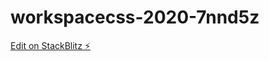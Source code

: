 # workspacecss-2020-7nnd5z

[Edit on StackBlitz ⚡️](https://stackblitz.com/edit/workspacecss-2020-7nnd5z)